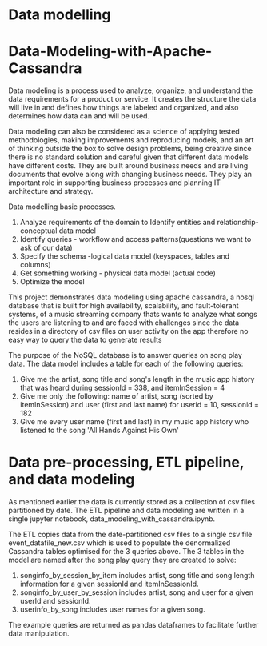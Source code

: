 # Data modelling 
# Data-Modeling-with-Apache-Cassandra

Data modeling is a process used to analyze, organize, and understand the data requirements for a product or service. It creates the structure the data will live in and defines how things are labeled and organized, and also determines how data can and will be used. 

Data modeling can also be considered as a science of applying tested methodologies, making improvements and reproducing models, and an art of thinking outside the box to solve design problems, being creative since there is no standard solution and careful given that different data models have different costs. 
They are built around business needs and are living documents that evolve along with changing business needs. They play an important role in supporting business processes and planning IT architecture and strategy.

Data modelling basic processes. 

1. Analyze requirements of the domain to Identify entities and relationship- conceptual data model
2. Identify queries - workflow and access patterns(questions we want to ask of our data)
3. Specify the schema -logical data model (keyspaces, tables and columns)
4. Get something working - physical data model (actual code)
5. Optimize the model

This project demonstrates data modeling using apache cassandra, a nosql database that is built for high availability, scalability, and fault-tolerant systems, of a music streaming company thats wants to analyze what songs the users are listening to and are faced with challenges since the data resides in a directory of csv files on user activity on the app therefore no easy way to query the data to generate results

The purpose of the NoSQL database is to answer queries on song play data. The data model includes a table for each of the following queries:
1. Give me the artist, song title and song's length in the music app history that was heard during sessionId = 338, and itemInSession = 4
2. Give me only the following: name of artist, song (sorted by itemInSession) and user (first and last name) for userid = 10, sessionid = 182
3. Give me every user name (first and last) in my music app history who listened to the song 'All Hands Against His Own'


# Data pre-processing, ETL pipeline, and data modeling
As mentioned earlier the data is currently stored as a collection of csv files partitioned by date. 
The ETL pipeline and data modeling are written in a single jupyter notebook, data_modeling_with_cassandra.ipynb.

The ETL copies data from the date-partitioned csv files to a single csv file event_datafile_new.csv which is used to populate the denormalized Cassandra tables optimised for the 3 queries above. The 3 tables in the model are named after the song play query they are created to solve:
1. songinfo_by_session_by_item includes artist, song title and song length information for a given sessionId and itemInSessionId.
2. songinfo_by_user_by_session includes artist, song and user for a given userId and sessionId.
3. userinfo_by_song includes user names for a given song.

The example queries are returned as pandas dataframes to facilitate further data manipulation. 




